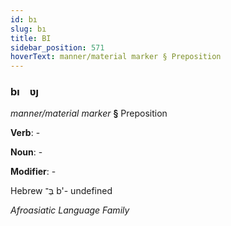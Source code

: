 ```yaml
---
id: bı
slug: bı
title: BI
sidebar_position: 571
hoverText: manner/material marker § Preposition
---
```


### bı&emsp;<span kind="abugida">ʋȷ</span>

*manner/material marker* **§** Preposition

**Verb**: -

**Noun**: -

**Modifier**: -

Hebrew בְּ־ b'- undefined

*Afroasiatic Language Family*